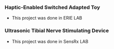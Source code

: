 ### Haptic-Enabled Switched Adapted Toy
- This project was done in ERIE LAB

### Ultrasonic Tibial Nerve Stimulating Device
- This project was done in SensRx LAB